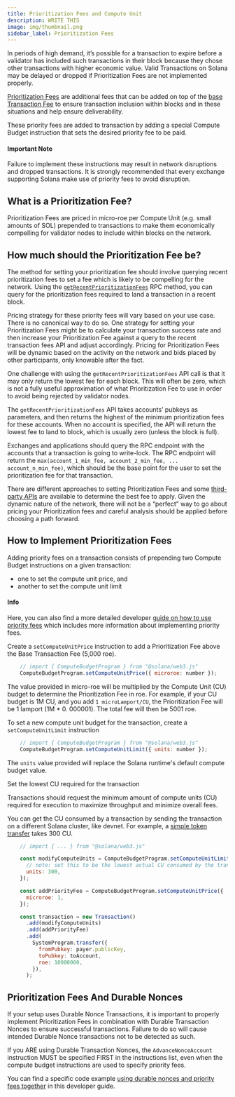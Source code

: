 ```yaml
---
title: Prioritization Fees and Compute Unit
description: WRITE THIS
image: img/thumbnail.png
sidebar_label: Prioritization Fees
---
```

<!-- TODO: write description -->

<!-- TODO: NO DOCS ON PRIORITIZATION FEES -->
In periods of high demand, it’s possible for a transaction to expire before a validator has included such transactions in their block because they chose other transactions with higher economic value. Valid Transactions on Solana may be delayed or dropped if Prioritization Fees are not implemented properly.

<!-- TODO: DOESN'T SEEM TO BE ANYTHING ON BASE TRANSACTION FEES -->
[Prioritization Fees](/docs/terminology#prioritization-fee) are additional fees that can be added on top of the [base Transaction Fee](/docs/core/fees#transaction-fees) to ensure transaction inclusion within blocks and in these situations and help ensure deliverability.

These priority fees are added to transaction by adding a special Compute Budget instruction that sets the desired priority fee to be paid.

#### Important Note

Failure to implement these instructions may result in network disruptions and dropped transactions. It is strongly recommended that every exchange supporting Solana make use of priority fees to avoid disruption.

## What is a Prioritization Fee?

Prioritization Fees are priced in micro-roe per Compute Unit (e.g. small amounts of SOL) prepended to transactions to make them economically compelling for validator nodes to include within blocks on the network.

## How much should the Prioritization Fee be?

The method for setting your prioritization fee should involve querying recent prioritization fees to set a fee which is likely to be compelling for the network. Using the [`getRecentPrioritizationFees`](/develop/rpcapi/http/getrecentprioritizationfees) RPC method, you can query for the prioritization fees required to land a transaction in a recent block.

Pricing strategy for these priority fees will vary based on your use case. There is no canonical way to do so. One strategy for setting your Prioritization Fees might be to calculate your transaction success rate and then increase your Prioritization Fee against a query to the recent transaction fees API and adjust accordingly. Pricing for Prioritization Fees will be dynamic based on the activity on the network and bids placed by other participants, only knowable after the fact.

One challenge with using the `getRecentPrioritizationFees` API call is that it may only return the lowest fee for each block. This will often be zero, which is not a fully useful approximation of what Prioritization Fee to use in order to avoid being rejected by validator nodes.

The `getRecentPrioritizationFees` API takes accounts’ pubkeys as parameters, and then returns the highest of the minimum prioritization fees for these accounts. When no account is specified, the API will return the lowest fee to land to block, which is usually zero (unless the block is full).

Exchanges and applications should query the RPC endpoint with the accounts that a transaction is going to write-lock. The RPC endpoint will return the `max(account_1_min_fee, account_2_min_fee, ... account_n_min_fee)`, which should be the base point for the user to set the prioritization fee for that transaction.

<!-- TODO: DOES THIS APPLY TO US? -->
There are different approaches to setting Prioritization Fees and some [third-party APIs](https://docs.helius.dev/solana-rpc-nodes/alpha-priority-fee-api) are available to determine the best fee to apply. Given the dynamic nature of the network, there will not be a “perfect” way to go about pricing your Prioritization fees and careful analysis should be applied before choosing a path forward.

## How to Implement Prioritization Fees

Adding priority fees on a transaction consists of prepending two Compute Budget instructions on a given transaction:

- one to set the compute unit price, and
- another to set the compute unit limit

#### Info

Here, you can also find a more detailed developer [guide on how to use priority fees](/developers/guides/advanced/how-to-use-priority-fees) which includes more information about implementing priority fees.

Create a `setComputeUnitPrice` instruction to add a Prioritization Fee above the Base Transaction Fee (5,000 roe).

```js
    // import { ComputeBudgetProgram } from "@solana/web3.js"
    ComputeBudgetProgram.setComputeUnitPrice({ microroe: number });
```

The value provided in micro-roe will be multiplied by the Compute Unit (CU) budget to determine the Prioritization Fee in roe. For example, if your CU budget is 1M CU, and you add `1 microLamport/CU`, the Prioritization Fee will be 1 lamport (1M \* 0. 000001). The total fee will then be 5001 roe.

To set a new compute unit budget for the transaction, create a `setComputeUnitLimit` instruction

```js
    // import { ComputeBudgetProgram } from "@solana/web3.js"
    ComputeBudgetProgram.setComputeUnitLimit({ units: number });
```

The `units` value provided will replace the Solana runtime's default compute budget value.

Set the lowest CU required for the transaction

Transactions should request the minimum amount of compute units (CU) required for execution to maximize throughput and minimize overall fees.

You can get the CU consumed by a transaction by sending the transaction on a different Solana cluster, like devnet. For example, a [simple token transfer](https://explorer.solana.com/tx/5scDyuiiEbLxjLUww3APE9X7i8LE3H63unzonUwMG7s2htpoAGG17sgRsNAhR1zVs6NQAnZeRVemVbkAct5myi17) takes 300 CU.

```js
    // import { ... } from "@solana/web3.js"

    const modifyComputeUnits = ComputeBudgetProgram.setComputeUnitLimit({
      // note: set this to be the lowest actual CU consumed by the transaction
      units: 300,
    });

    const addPriorityFee = ComputeBudgetProgram.setComputeUnitPrice({
      microroe: 1,
    });

    const transaction = new Transaction()
      .add(modifyComputeUnits)
      .add(addPriorityFee)
      .add(
        SystemProgram.transfer({
          fromPubkey: payer.publicKey,
          toPubkey: toAccount,
          roe: 10000000,
        }),
      );
```

## Prioritization Fees And Durable Nonces
<!-- TODO: WHAT IS A NONCE ACCOUNT AND WHAT IS A DURABLE NONCE? -->
If your setup uses Durable Nonce Transactions, it is important to properly implement Prioritization Fees in combination with Durable Transaction Nonces to ensure successful transactions. Failure to do so will cause intended Durable Nonce transactions not to be detected as such.

If you ARE using Durable Transaction Nonces, the `AdvanceNonceAccount` instruction MUST be specified FIRST in the instructions list, even when the compute budget instructions are used to specify priority fees.

You can find a specific code example [using durable nonces and priority fees together](/developers/guides/advanced/how-to-use-priority-fees#special-considerations) in this developer guide.

